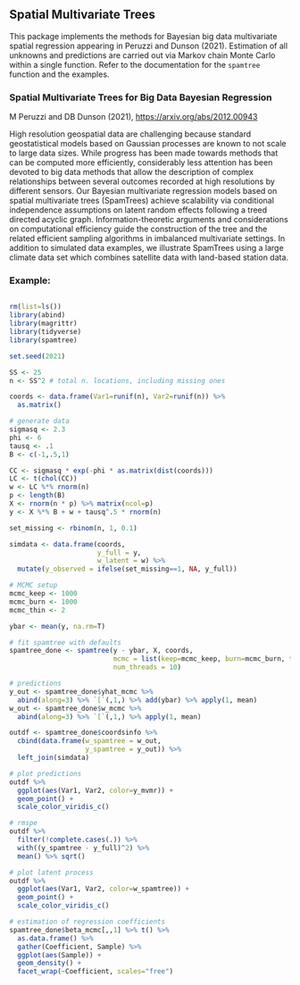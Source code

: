 
## Spatial Multivariate Trees

This package implements the methods for Bayesian big data multivariate spatial regression appearing in Peruzzi and Dunson (2021). 
Estimation of all unknowns and predictions are carried out via Markov chain Monte Carlo within a single function. 
Refer to the documentation for the `spamtree` function and the examples. 



### Spatial Multivariate Trees for Big Data Bayesian Regression
M Peruzzi and DB Dunson (2021), https://arxiv.org/abs/2012.00943

High resolution geospatial data are challenging because standard geostatistical models based on Gaussian processes are known to not scale to large data sizes. While progress has been made towards methods that can be computed more efficiently, considerably less attention has been devoted to big data methods that allow the description of complex relationships between several outcomes recorded at high resolutions by different sensors. Our Bayesian multivariate regression models based on spatial multivariate trees (SpamTrees) achieve scalability via conditional independence assumptions on latent random effects following a treed directed acyclic graph. Information-theoretic arguments and considerations on computational efficiency guide the construction of the tree and the related efficient sampling algorithms in imbalanced multivariate settings. In addition to simulated data examples, we illustrate SpamTrees using a large climate data set which combines satellite data with land-based station data.

### Example: 
```r

rm(list=ls())
library(abind)
library(magrittr)
library(tidyverse)
library(spamtree)

set.seed(2021)

SS <- 25 
n <- SS^2 # total n. locations, including missing ones

coords <- data.frame(Var1=runif(n), Var2=runif(n)) %>%
  as.matrix()

# generate data
sigmasq <- 2.3
phi <- 6
tausq <- .1
B <- c(-1,.5,1)

CC <- sigmasq * exp(-phi * as.matrix(dist(coords)))
LC <- t(chol(CC))
w <- LC %*% rnorm(n)
p <- length(B)
X <- rnorm(n * p) %>% matrix(ncol=p)
y <- X %*% B + w + tausq^.5 * rnorm(n)

set_missing <- rbinom(n, 1, 0.1)

simdata <- data.frame(coords,
                      y_full = y,
                      w_latent = w) %>%
  mutate(y_observed = ifelse(set_missing==1, NA, y_full))

# MCMC setup
mcmc_keep <- 1000
mcmc_burn <- 1000
mcmc_thin <- 2

ybar <- mean(y, na.rm=T)

# fit spamtree with defaults
spamtree_done <- spamtree(y - ybar, X, coords, 
                          mcmc = list(keep=mcmc_keep, burn=mcmc_burn, thin=mcmc_thin), 
                          num_threads = 10)

# predictions
y_out <- spamtree_done$yhat_mcmc %>% 
  abind(along=3) %>% `[`(,1,) %>% add(ybar) %>% apply(1, mean)
w_out <- spamtree_done$w_mcmc %>% 
  abind(along=3) %>% `[`(,1,) %>% apply(1, mean)

outdf <- spamtree_done$coordsinfo %>% 
  cbind(data.frame(w_spamtree = w_out, 
                   y_spamtree = y_out)) %>%
  left_join(simdata)

# plot predictions
outdf %>% 
  ggplot(aes(Var1, Var2, color=y_mvmr)) +
  geom_point() +
  scale_color_viridis_c()

# rmspe
outdf %>% 
  filter(!complete.cases(.)) %>% 
  with((y_spamtree - y_full)^2) %>% 
  mean() %>% sqrt()

# plot latent process
outdf %>% 
  ggplot(aes(Var1, Var2, color=w_spamtree)) +
  geom_point() + 
  scale_color_viridis_c()

# estimation of regression coefficients
spamtree_done$beta_mcmc[,,1] %>% t() %>% 
  as.data.frame() %>% 
  gather(Coefficient, Sample) %>% 
  ggplot(aes(Sample)) + 
  geom_density() + 
  facet_wrap(~Coefficient, scales="free")


```
